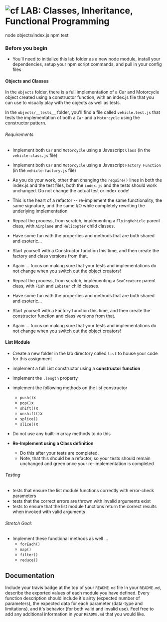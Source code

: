 ![cf](https://i.imgur.com/7v5ASc8.png) LAB: Classes, Inheritance, Functional Programming
========================================================================================

 node objects/index.js
 npm test

### Before you begin
* You'll need to initialize this lab folder as a new node module, install your dependencies, setup your npm script commands, and pull in your config files

#### Objects and Classes
In the `objects` folder, there is a full implementation of a Car and Motorcycle object created using a constructor function, with an index.js file that you can use to visually play with the objects as well as tests.

In the `objects/__tests__` folder, you'll find a file called `vehicle.test.js` that tests the implementation of both a `Car` and a `Motorcycle` using the constructor pattern.

###### Requirements
* Implement both `Car` and `Motorcycle` using a Javascript `Class` (in the `vehicle-class.js` file)
* Implement both `Car` and `Motorcycle` using a Javascript `Factory Function` (in the `vehicle-factory.js` file)
* As you do your work, other than changing the `require()` lines in both the index.js and the test files, both the `index.js` and the tests should work unchanged. Do not change the actual test or index code!
* This is the heart of a refactor -- re-implement the same functionality, the same signature, and the same I/O while completely rewriting the underlying implementation

* Repeat the process, from scratch, implementing a `FlyingVehicle` parent class, with `Airplane` and `Helicopter` child classes.
* Have some fun with the properties and methods that are both shared and esoteric...
* Start yourself with a Constructor function this time, and then create the factory and class versions from that.
* Again ... focus on making sure that your tests and implementations do not change when you switch out the object creators!

* Repeat the process, from scratch, implementing a `SeaCreature` parent class, with `Fish` and `Lobster` child classes.
* Have some fun with the properties and methods that are both shared and esoteric...
* Start yourself with a Factory function this time, and then create the constructor function and class versions from that.
* Again ... focus on making sure that your tests and implementations do not change when you switch out the object creators!

#### List Module
  * Create a new folder in the lab directory called `list` to house your code for this assignment
  * implement a full List constructor using a **constructor function**
  * implement the `.length` property
  * implement the following methods on the list constructor
    * `push()`x
    * `pop()`x
    * `shift()`x
    * `unshift()`x
    * `splice()`
    * `slice()`x
  * Do not use any built-in array methods to do this

  * **Re-Implement using a Class definition**
    * Do this after your tests are completed.
    * Note, that this should be a refactor, so your tests should remain unchanged and green once your re-implementation is completed
  
###### Testing
* tests that ensure the list module functions correctly with error-check parameters
* tests that the correct errors are thrown with invalid arguments exist
* tests to ensure that the list module functions return the correct results when invoked with valid arguments

###### Stretch Goal:
  * Implement these functional methods as well ...
    * `forEach()`
    * `map()`
    * `filter()`
    * `reduce()`

##  Documentation
Include your travis badge at the top of your `README.md` file
In your `README.md`, describe the exported values of each module you have defined. Every function description should include it's airty (expected number of parameters), the expected data for each parameter (data-type and limitations), and it's behavior (for both valid and invalid use). Feel free to add any additional information in your `README.md` that you would like.
